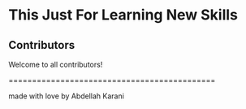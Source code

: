 # This Just For Learning New Skills


## Contributors

Welcome to all contributors!

============================================

made with love by Abdellah Karani


